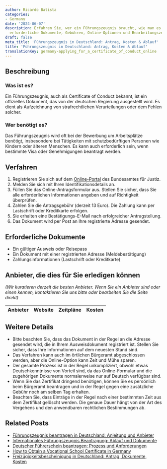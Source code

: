 ```yaml
---
author: Ricardo Batista
categories:
- Germany
date: '2024-06-07'
description: Erfahren Sie, wer ein Führungszeugnis braucht, wie man es beantragt,
  erforderliche Dokumente, Gebühren, Online-Optionen und Bearbeitungszeiten in Deutschland.
draft: false
meta_title: 'Führungszeugnis in Deutschland: Antrag, Kosten & Ablauf'
title: 'Führungszeugnis in Deutschland: Antrag, Kosten & Ablauf'
translationKey: germany-applying_for_a_certificate_of_conduct_online
---
```



## Beschreibung
### Was ist es?
Ein Führungszeugnis, auch als Certificate of Conduct bekannt, ist ein offizielles Dokument, das von der deutschen Regierung ausgestellt wird. Es dient als Aufzeichnung von strafrechtlichen Verurteilungen oder dem Fehlen solcher.

### Wer benötigt es?
Das Führungszeugnis wird oft bei der Bewerbung um Arbeitsplätze benötigt, insbesondere bei Tätigkeiten mit schutzbedürftigen Personen wie Kindern oder älteren Menschen. Es kann auch erforderlich sein, wenn bestimmte Visa oder Genehmigungen beantragt werden.

## Verfahren
1. Registrieren Sie sich auf dem [Online-Portal](https://www.fuehrungszeugnis.bund.de/) des Bundesamtes für Justiz.
2. Melden Sie sich mit Ihren Identifikationsdetails an.
3. Füllen Sie das Online-Antragsformular aus. Stellen Sie sicher, dass Sie alle erforderlichen Informationen angeben und auf Richtigkeit überprüfen.
4. Zahlen Sie die Antragsgebühr (derzeit 13 Euro). Die Zahlung kann per Lastschrift oder Kreditkarte erfolgen.
5. Sie erhalten eine Bestätigungs-E-Mail nach erfolgreicher Antragstellung.
6. Das Dokument wird per Post an Ihre registrierte Adresse gesendet.

## Erforderliche Dokumente
- Ein gültiger Ausweis oder Reisepass
- Ein Dokument mit einer registrierten Adresse (Meldebestätigung)
- Zahlungsinformationen (Lastschrift oder Kreditkarte)

## Anbieter, die dies für Sie erledigen können

_(Wir kuratieren derzeit die besten Anbieter. Wenn Sie ein Anbieter sind oder einen kennen, kontaktieren Sie uns bitte oder bearbeiten Sie die Seite direkt)_

| Anbieter | Website | Zeitpläne | Kosten |
| --------------- | --------------- | :-------------: | :-------------: |

## Weitere Details
- Bitte beachten Sie, dass das Dokument in der Regel an die Adresse gesendet wird, die in Ihrem Ausweisdokument registriert ist. Stellen Sie sicher, dass Ihre Informationen auf dem neuesten Stand sind.
- Das Verfahren kann auch im örtlichen Bürgeramt abgeschlossen werden, aber die Online-Option kann Zeit und Mühe sparen.
- Der gesamte Prozess ist in der Regel unkompliziert, obwohl etwas Deutschkenntnisse von Vorteil sind, da das Online-Formular und die zugehörigen Dokumente normalerweise nur auf Deutsch verfügbar sind.
- Wenn Sie das Zertifikat dringend benötigen, können Sie es persönlich beim Bürgeramt beantragen und in der Regel gegen eine zusätzliche Gebühr noch am selben Tag erhalten.
- Beachten Sie, dass Einträge in der Regel nach einer bestimmten Zeit aus dem Zertifikat gelöscht werden. Die genaue Dauer hängt von der Art des Vergehens und den anwendbaren rechtlichen Bestimmungen ab.
## Related Posts

- [Führungszeugnis beantragen in Deutschland: Anleitung und Anbieter](https://tramitit.com/de/guides/germany/beantragung_eines_fuhrungszeugnisses/)
- [Internationales Führungszeugnis Beantragung: Ablauf und Dokumente](https://tramitit.com/de/guides/germany/beantragung_eines_internationalen_fuhrungszeugnisses/)
- [Deutscher Führerschein beantragen: Prozess und Anforderungen](https://tramitit.com/de/guides/germany/beantragung_eines_fuhrerscheins/)
- [How to Obtain a Vocational School Certificate in Germany](https://tramitit.com/de/guides/germany/berufsschulbescheinigung_anfordern/)
- [Freizügigkeitsbescheinigung in Deutschland: Antrag, Dokumente, Kosten](https://tramitit.com/de/guides/germany/freizugigkeitsbescheinigung/)